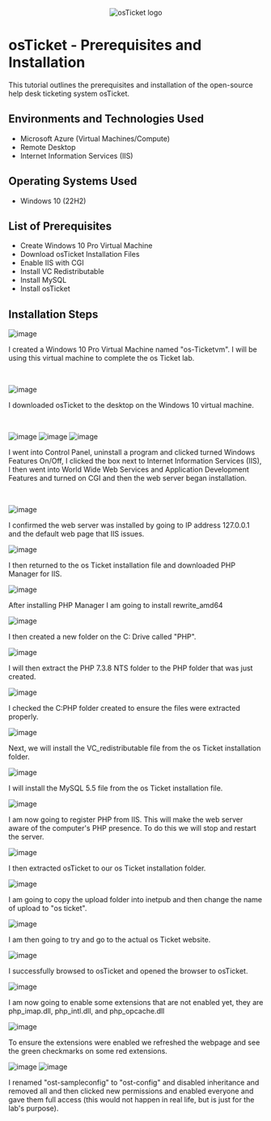 <p align="center">
<img src="https://i.imgur.com/Clzj7Xs.png" alt="osTicket logo"/>
</p>

<h1>osTicket - Prerequisites and Installation</h1>
This tutorial outlines the prerequisites and installation of the open-source help desk ticketing system osTicket.<br />



<h2>Environments and Technologies Used</h2>

- Microsoft Azure (Virtual Machines/Compute)
- Remote Desktop
- Internet Information Services (IIS)

<h2>Operating Systems Used </h2>

- Windows 10</b> (22H2)

<h2>List of Prerequisites</h2>

- Create Windows 10 Pro Virtual Machine
- Download osTicket Installation Files
- Enable IIS with CGI
- Install VC Redistributable 
- Install MySQL
- Install osTicket

<h2>Installation Steps</h2>

![image](https://github.com/user-attachments/assets/dce7d148-55c0-4055-b112-2caecaea1ab5)

I created a Windows 10 Pro Virtual Machine named "os-Ticketvm". I will be using this virtual machine to complete the os Ticket lab. 
</p>
<br />

![image](https://github.com/user-attachments/assets/7a449eb7-75aa-4609-8975-838f48696486)

I downloaded osTicket to the desktop on the Windows 10 virtual machine. 
</p>
<br />

![image](https://github.com/user-attachments/assets/3204b05d-0014-4f72-a96f-44c64776f2ca)
![image](https://github.com/user-attachments/assets/acf3976f-b4ea-4087-b87b-84a98e3662e7)
![image](https://github.com/user-attachments/assets/981c9f3c-1afe-444d-8fda-c71f70f4a4b8)

I went into Control Panel, uninstall a program and clicked turned Windows Features On/Off, I clicked the box next to Internet Information Services (IIS), I then went into World Wide Web Services and Application Development Features and turned on CGI and then the web server began installation.  
</p>
<br />

![image](https://github.com/user-attachments/assets/0a8a15b5-c90b-4a5c-80d0-dbebc7bc1f8c)

I confirmed the web server was installed by going to IP address 127.0.0.1 and the default web page that IIS issues. 

![image](https://github.com/user-attachments/assets/56fb2673-5111-480b-ac89-f89a1642fe0b)

I then returned to the os Ticket installation file and downloaded PHP Manager for IIS.

![image](https://github.com/user-attachments/assets/d644f58d-1814-4eff-9f1b-78e156517558)

After installing PHP Manager I am going to install rewrite_amd64

![image](https://github.com/user-attachments/assets/4461eb5b-e681-4c04-86d0-83dbc0f4c1ea)

I then created a new folder on the C: Drive called "PHP".

![image](https://github.com/user-attachments/assets/f9ebb0b2-a66e-44b0-b5c1-572fe96b9683)

I will then extract the PHP 7.3.8 NTS folder to the PHP folder that was just created. 

![image](https://github.com/user-attachments/assets/5ff93a8b-16a7-418a-9784-6527f9b62528)

I checked the C:PHP folder created to ensure the files were extracted properly. 

![image](https://github.com/user-attachments/assets/ec320927-549e-4e33-a8f7-d423ac1d6e50)

Next, we will install the VC_redistributable file from the os Ticket installation folder. 

![image](https://github.com/user-attachments/assets/65ec1e55-628e-4c16-af5b-9c7515f3e5bb)

I will install the MySQL 5.5 file from the os Ticket installation file. 

![image](https://github.com/user-attachments/assets/8660bf3e-d800-435d-907f-d38a928687a7)

I am now going to register PHP from IIS. This will make the web server aware of the computer's PHP presence. To do this we will stop and restart the server. 

![image](https://github.com/user-attachments/assets/b2f2394f-f13f-4abd-ae14-3ecf5e09454f)

I then extracted osTicket to our os Ticket installation folder. 

![image](https://github.com/user-attachments/assets/38538cec-bc89-4c82-93a1-5cc2ad2c5ba9)

I am going to copy the upload folder into inetpub and then change the name of upload to "os ticket". 

![image](https://github.com/user-attachments/assets/3a862144-413b-45ea-b989-704fe3b24db8)

I am then going to try and go to the actual os Ticket website.

![image](https://github.com/user-attachments/assets/b51e7a5f-9538-42fa-8689-eeb2a617c48d)

I successfully browsed to osTicket and opened the browser to osTicket. 

![image](https://github.com/user-attachments/assets/8b991a79-44d9-40f3-9306-1ec5f8cf51e0)

I am  now going to enable some extensions that are not enabled yet, they are php_imap.dll,  php_intl.dll, and php_opcache.dll

![image](https://github.com/user-attachments/assets/c4d53009-4485-4c5f-8430-1944eec1b22a)

To ensure the extensions were enabled we refreshed the webpage and see the green checkmarks on some red extensions. 

![image](https://github.com/user-attachments/assets/bc42466b-f24b-49d9-8d29-6981b3ab80af)
![image](https://github.com/user-attachments/assets/8dc8b6c3-b167-414a-882e-568e4a92b78f)

I renamed "ost-sampleconfig" to "ost-config" and disabled inheritance and removed all and then clicked new permissions and enabled everyone and gave them full access (this would not happen in real life, but is just for the lab's purpose). 



